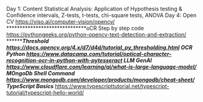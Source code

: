 
Day 1: Content
Statistical Analysis: Application of Hypothesis testing & Confidence intervals, Z-tests, t-tests, chi-square tests, ANOVA
Day 4: Open CV
https://viso.ai/computer-vision/opencv/
******************************oCR Step by step code
https://pythongeeks.org/python-opencv-text-detection-and-extraction/
******************************Threshold
https://docs.opencv.org/4.x/d7/d4d/tutorial_py_thresholding.html
*****************************OCR Python
https://www.datacamp.com/tutorial/optical-character-recognition-ocr-in-python-with-pytesseract
****************************LLM GenAI*************************************************
https://www.cloudflare.com/learning/ai/what-is-large-language-model/
***************************MOngoDb Shell Command****************************************
https://www.mongodb.com/developer/products/mongodb/cheat-sheet/
**************************TypeScript Basics*********************************************
https://www.typescripttutorial.net/typescript-tutorial/typescript-hello-world/
